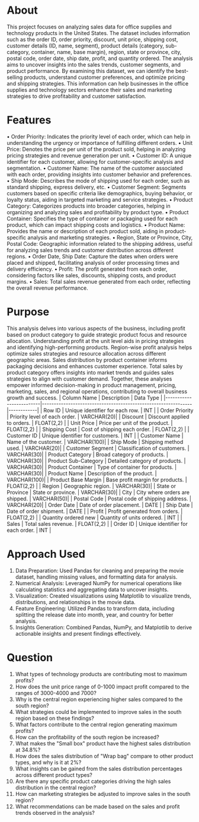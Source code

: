 # About
This project focuses on analyzing sales data for office supplies and technology products in the United States. The dataset includes information such as the order ID, order priority, discount, unit price, shipping cost, customer details (ID, name, segment), product details (category, sub-category, container, name, base margin), region, state or province, city, postal code, order date, ship date, profit, and quantity ordered.
The analysis aims to uncover insights into the sales trends, customer segments, and product performance. By examining this dataset, we can identify the best-selling products, understand customer preferences, and optimize pricing and shipping strategies. This information can help businesses in the office supplies and technology sectors enhance their sales and marketing strategies to drive profitability and customer satisfaction.

# Features
•	Order Priority: Indicates the priority level of each order, which can help in understanding the urgency or importance of fulfilling different orders.
•	Unit Price: Denotes the price per unit of the product sold, helping in analyzing pricing strategies and revenue generation per unit.
•	Customer ID: A unique identifier for each customer, allowing for customer-specific analysis and segmentation.
•	Customer Name: The name of the customer associated with each order, providing insights into customer behavior and preferences.
•	Ship Mode: Describes the mode of shipping used for each order, such as standard shipping, express delivery, etc.
•	Customer Segment: Segments customers based on specific criteria like demographics, buying behavior, or loyalty status, aiding in targeted marketing and service strategies.
•	Product Category: Categorizes products into broader categories, helping in organizing and analyzing sales and profitability by product type.
•	Product Container: Specifies the type of container or packaging used for each product, which can impact shipping costs and logistics.
•	Product Name: Provides the name or description of each product sold, aiding in product-specific analysis and marketing strategies.
•	Region, State or Province, City, Postal Code: Geographic information related to the shipping address, useful for analyzing sales trends and customer distribution across different regions.
•	Order Date, Ship Date: Capture the dates when orders were placed and shipped, facilitating analysis of order processing times and delivery efficiency.
•	Profit: The profit generated from each order, considering factors like sales, discounts, shipping costs, and product margins.
•	Sales: Total sales revenue generated from each order, reflecting the overall revenue performance.

# Purpose
This analysis delves into various aspects of the business, including profit based on product category to guide strategic product focus and resource allocation. Understanding profit at the unit level aids in pricing strategies and identifying high-performing products. Region-wise profit analysis helps optimize sales strategies and resource allocation across different geographic areas. Sales distribution by product container informs packaging decisions and enhances customer experience. Total sales by product category offers insights into market trends and guides sales strategies to align with customer demand. Together, these analyses empower informed decision-making in product management, pricing, marketing, sales, and regional operations, contributing to overall business growth and success.
| Column Name             | Description                                                   | Data Type  |
|-------------------------|---------------------------------------------------------------|------------|
| Row ID                  | Unique identifier for each row.                                | INT        |
| Order Priority          | Priority level of each order.                                  | VARCHAR(20)|
| Discount                | Discount applied to orders.                                    | FLOAT(2,2) |
| Unit Price              | Price per unit of the product.                                 | FLOAT(2,2) |
| Shipping Cost           | Cost of shipping each order.                                   | FLOAT(2,2) |
| Customer ID             | Unique identifier for customers.                                | INT        |
| Customer Name           | Name of the customer.                                          | VARCHAR(100)|
| Ship Mode               | Shipping method used.                                          | VARCHAR(20)|
| Customer Segment        | Classification of customers.                                   | VARCHAR(30)|
| Product Category        | Broad category of products.                                    | VARCHAR(30)|
| Product Sub-Category    | Detailed category of products.                                 | VARCHAR(30)|
| Product Container       | Type of container for products.                                | VARCHAR(30)|
| Product Name            | Description of the product.                                     | VARCHAR(100)|
| Product Base Margin     | Base profit margin for products.                               | FLOAT(2,2) |
| Region                  | Geographic region.                                             | VARCHAR(30)|
| State or Province       | State or province.                                             | VARCHAR(30)|
| City                    | City where orders are shipped.                                  | VARCHAR(50)|
| Postal Code             | Postal code of shipping address.                                | VARCHAR(20)|
| Order Date              | Date of order placement.                                       | DATE       |
| Ship Date               | Date of order shipment.                                        | DATE       |
| Profit                  | Profit generated from orders.                                   | FLOAT(2,2) |
| Quantity ordered new    | Quantity of units ordered.                                     | INT        |
| Sales                   | Total sales revenue.                                           | FLOAT(2,2) |
| Order ID                | Unique identifier for each order.                               | INT        |

# Approach Used
1.	Data Preparation: Used Pandas for cleaning and preparing the movie dataset, handling missing values, and formatting data for analysis.
2.	Numerical Analysis: Leveraged NumPy for numerical operations like calculating statistics and aggregating data to uncover insights.
3.	Visualization: Created visualizations using Matplotlib to visualize trends, distributions, and relationships in the movie data.
4.	Feature Engineering: Utilized Pandas to transform data, including splitting the release date into month, year, and country for better analysis.
5.	Insights Generation: Combined Pandas, NumPy, and Matplotlib to derive actionable insights and present findings effectively.
# Question
1.	What types of technology products are contributing most to maximum profits?
2.	How does the unit price range of 0-1000 impact profit compared to the ranges of 3000-4000 and 7000?
3.	Why is the central region experiencing higher sales compared to the south region?
4.	What strategies could be implemented to improve sales in the south region based on these findings?
5.	What factors contribute to the central region generating maximum profits?
6.	How can the profitability of the south region be increased?
7.	What makes the "Small box" product have the highest sales distribution at 34.8%?
8.	How does the sales distribution of "Wrap bag" compare to other product types, and why is it at 2%?
9.	What insights can be gained from the sales distribution percentages across different product types?
10.	Are there any specific product categories driving the high sales distribution in the central region?
11.	How can marketing strategies be adjusted to improve sales in the south region?
12.	What recommendations can be made based on the sales and profit trends observed in the analysis?




